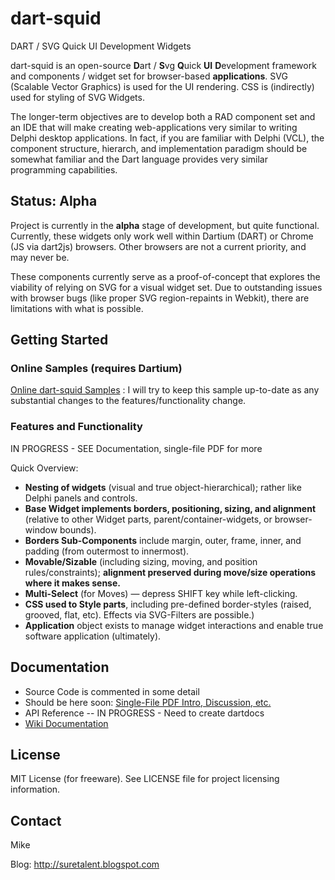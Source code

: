 dart-squid
==========

DART / SVG Quick UI Development Widgets

dart-squid is an open-source **D**art / **S**vg **Q**uick **UI** **D**evelopment framework and components / widget set for browser-based **applications**.
SVG (Scalable Vector Graphics) is used for the UI rendering. CSS is (indirectly) used for styling of SVG Widgets.

The longer-term objectives are to develop both a RAD component set and an IDE that will make creating web-applications very similar to writing Delphi desktop applications.  In fact, if you are familiar with Delphi (VCL), the component structure, hierarch, and implementation paradigm should be somewhat familiar and the Dart language provides very similar programming capabilities.

## Status: Alpha ##
Project is currently in the **alpha** stage of development, but quite functional.
Currently, these widgets only work well within Dartium (DART) or Chrome (JS via dart2js) browsers. Other browsers are not a current priority, and may never be.

These components currently serve as a proof-of-concept that explores the viability of relying on SVG for a visual widget set.  Due to outstanding issues with browser bugs (like proper SVG region-repaints in Webkit), there are limitations with what is possible.

## Getting Started ##
### Online Samples (requires Dartium) ###
[Online dart-squid Samples](http://mv4t.com/dart-squid/samples/samples-index.html) : I will try to keep this sample up-to-date as any substantial changes to the features/functionality change.

### Features and Functionality ###
IN PROGRESS - SEE Documentation, single-file PDF for more

Quick Overview:
* **Nesting of widgets** (visual and true object-hierarchical); rather like Delphi panels and controls.
* **Base Widget implements borders, positioning, sizing, and alignment** (relative to other Widget parts, parent/container-widgets, or browser-window bounds).
* **Borders Sub-Components** include margin, outer, frame, inner, and padding (from outermost to innermost).
* **Movable/Sizable** (including sizing, moving, and position rules/constraints); **alignment preserved during move/size operations where it makes sense.**
* **Multi-Select** (for Moves) &mdash; depress SHIFT key while left-clicking.
* **CSS used to Style parts**, including pre-defined border-styles (raised, grooved, flat, etc).
Effects via SVG-Filters are possible.)
* **Application** object exists to manage widget interactions and enable true software application (ultimately).


## Documentation ##
* Source Code is commented in some detail
* Should be here soon: [Single-File PDF Intro, Discussion, etc.](https://raw.github.com/IntersoftDev/dart-squid/master/docs/dart-squid-discussion.pdf)
* API Reference -- IN PROGRESS - Need to create dartdocs
* [Wiki Documentation](https://github.com/IntersoftDev/dart-squid/wiki/_pages)


## License
MIT License (for freeware). See LICENSE file for project licensing information.

## Contact

Mike

Blog: http://suretalent.blogspot.com